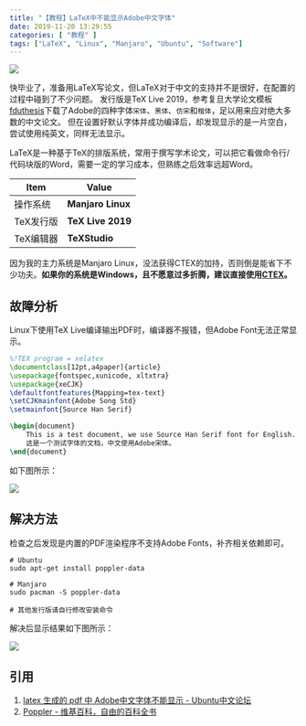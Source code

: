 ```yaml
---
title: "【教程】LaTeX中不能显示Adobe中文字体"
date: 2019-11-20 13:29:55
categories: [ "教程" ]
tags: ["LaTeX", "Linux", "Manjaro", "Ubuntu", "Software"]
---
```


![](https://leslie-cloud.oss-accelerate.aliyuncs.com/2019/11/2019-11-20-latex-cannot-display-adobe-font-01.png)

快毕业了，准备用LaTeX写论文，但LaTeX对于中文的支持并不是很好，在配置的过程中碰到了不少问题。
发行版是TeX Live 2019，参考复旦大学论文模板[fduthesis](https://ctan.math.illinois.edu/macros/latex/contrib/fduthesis/fduthesis.pdf)下载了Adobe的四种字体`宋体`、`黑体`、`仿宋`和`楷体`，足以用来应对绝大多数的中文论文。
但在设置好默认字体并成功编译后，却发现显示的是一片空白，尝试使用纯英文，同样无法显示。

<!--more-->

LaTeX是一种基于TeX的排版系统，常用于撰写学术论文，可以把它看做命令行/代码块版的Word，需要一定的学习成本，但熟练之后效率远超Word。

|  Item    |   Value  |
|----------|----------|
|操作系统   |**Manjaro Linux**|
|TeX发行版|**TeX Live 2019**|
|TeX编辑器|**TeXStudio**|

因为我的主力系统是Manjaro Linux，没法获得CTEX的加持，否则倒是能省下不少功夫。**如果你的系统是Windows，且不愿意过多折腾，建议直接使用[CTEX](http://www.ctex.org/CTeX)。**

## 故障分析

Linux下使用TeX Live编译输出PDF时，编译器不报错，但Adobe Font无法正常显示。

```latex
%!TEX program = xelatex
\documentclass[12pt,a4paper]{article}
\usepackage{fontspec,xunicode, xltxtra}
\usepackage{xeCJK}
\defaultfontfeatures{Mapping=tex-text}
\setCJKmainfont{Adobe Song Std}
\setmainfont{Source Han Serif}

\begin{document}
	This is a test document, we use Source Han Serif font for English. \\
	这是一个测试字体的文档，中文使用Adobe宋体。
\end{document}
```

如下图所示：

![](https://leslie-cloud.oss-accelerate.aliyuncs.com/2019/11/2019-11-20-latex-cannot-display-adobe-font-02.jpg)

## 解决方法

检查之后发现是内置的PDF渲染程序不支持Adobe Fonts，补齐相关依赖即可。

```shell
# Ubuntu
sudo apt-get install poppler-data

# Manjaro
sudo pacman -S poppler-data

# 其他发行版请自行修改安装命令
```

解决后显示结果如下图所示：

![](https://leslie-cloud.oss-accelerate.aliyuncs.com/2019/11/2019-11-20-latex-cannot-display-adobe-font-03.png)

## 引用

1. [latex 生成的 pdf 中 Adobe中文字体不能显示 - Ubuntu中文论坛](https://forum.ubuntu.org.cn/viewtopic.php?t=274815)
2. [Poppler - 维基百科，自由的百科全书](https://zh.wikipedia.org/wiki/Poppler)